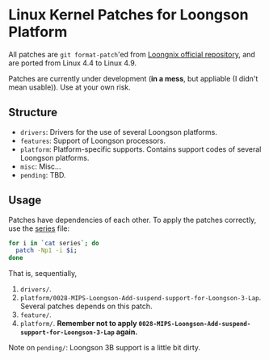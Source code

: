 # Linux Kernel Patches for Loongson Platform

All patches are `git format-patch`'ed from [Loongnix official repository](http://www.loongnix.org/cgit/linux-4.4/), and are ported from Linux 4.4 to Linux 4.9.

Patches are currently under development (**in a mess**, but appliable (I didn't mean usable)). Use at your own risk.

## Structure

- `drivers`: Drivers for the use of several Loongson platforms.
- `features`: Support of Loongson processors.
- `platform`: Platform-specific supports. Contains support codes of several Loongson platforms.
- `misc`: Misc...
- `pending`: TBD.

## Usage

Patches have dependencies of each other. To apply the patches correctly, use the [series](series) file:

```bash
for i in `cat series`; do
  patch -Np1 -i $i;
done
```

That is, sequentially,

1. `drivers/`.
2. `platform/0028-MIPS-Loongson-Add-suspend-support-for-Loongson-3-Lap`. Several patches depends on this patch.
3. `feature/`.
4. `platform/`. **Remember not to apply `0028-MIPS-Loongson-Add-suspend-support-for-Loongson-3-Lap` again.**

Note on `pending/`: Loongson 3B support is a little bit dirty.
